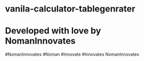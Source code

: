 # vanila-calculator-tablegenrater 
# Developed with love by NomanInnovates
#NomanInnovates
#Noman 
#Innovate
#Innovates
NomanInnovates
